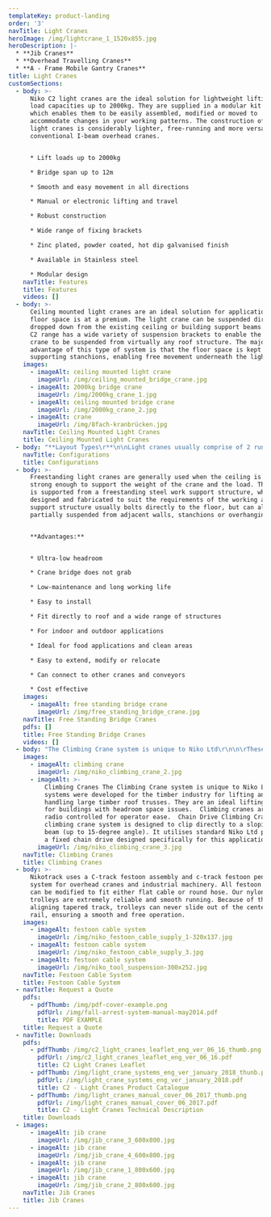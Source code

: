 ```yaml
---
templateKey: product-landing
order: '3'
navTitle: Light Cranes
heroImage: /img/lightcrane_1_1520x855.jpg
heroDescription: |-
  * **Jib Cranes**
  * **Overhead Travelling Cranes**
  * **A - Frame Mobile Gantry Cranes**
title: Light Cranes
customSections:
  - body: >-
      Niko C2 light cranes are the ideal solution for lightweight lifting of
      load capacities up to 2000kg. They are supplied in a modular kit form,
      which enables them to be easily assembled, modified or moved to
      accommodate changes in your working patterns. The construction of Niko C2
      light cranes is considerably lighter, free-running and more versatile than
      conventional I-beam overhead cranes.


      * Lift loads up to 2000kg

      * Bridge span up to 12m

      * Smooth and easy movement in all directions

      * Manual or electronic lifting and travel

      * Robust construction

      * Wide range of fixing brackets

      * Zinc plated, powder coated, hot dip galvanised finish

      * Available in Stainless steel

      * Modular design
    navTitle: Features
    title: Features
    videos: []
  - body: >-
      Ceiling mounted light cranes are an ideal solution for applications where
      floor space is at a premium. The light crane can be suspended directly or
      dropped down from the existing ceiling or building support beams. The Niko
      C2 range has a wide variety of suspension brackets to enable the light
      crane to be suspended from virtually any roof structure. The major
      advantage of this type of system is that the floor space is kept clear of
      supporting stanchions, enabling free movement underneath the light crane.
    images:
      - imageAlt: ceiling mounted light crane
        imageUrl: /img/ceiling_mounted_bridge_crane.jpg
      - imageAlt: 2000kg bridge crane
        imageUrl: /img/2000kg_crane_1.jpg
      - imageAlt: ceiling mounted bridge crane
        imageUrl: /img/2000kg_crane_2.jpg
      - imageAlt: crane
        imageUrl: /img/8fach-kranbrücken.jpg
    navTitle: Ceiling Mounted Light Cranes
    title: Ceiling Mounted Light Cranes
  - body: "**Layout Types\r**\n\nLight cranes usually comprise of 2 runway tracks running parallel with a bridge suspended below. The bridge enables a chain hoist or alternative lifting device to be suspended and travel from side to side along the bridge. The bridge can be travelled forwards and backwards along the runway tracks. This enables to operator to lift, move and lower a load anywhere within the working footprint below the light crane.\r\n\n\rIt is possible to have multiple light crane bridges suspended from the same runway tracks.\r\n\n**\rSingle Girder Light Cranes**\n\n![single girder light crane](/img/single_girder_21.jpg)\n\nSingle girder light cranes feature a single track bridge rail. This is the most common type of light crane system. The main advantage of single girder light cranes is that they offer the widest travel distance along the bridge and across the runway tracks.\r\n\n\r\n\n**Double Girder Light Cranes**\n\n![double girder light crane](/img/double_girder_light_crane.jpg)\n\nDouble girder light cranes feature a twin track bridge rail with the hoist suspended so that the weight of the load is carried evenly across both rails. The main advantage of double girder light cranes is that they offer a wider span between the runways than a single girder equivalent. It is also possible to add an intermediate runway beam and enable an even longer bridge length.\n\n**Low-headroom Light Cranes**\n\n![low headroom light crane](/img/low_headroom_1.jpg)\n\nLow-headroom light cranes feature a double girder bridge with a raised suspension section for mounting the hoist or alterative lifting device. The Niko product offers the lowest available headroom solution on the market. As a standard, the hoist is suspended within 100mm of the crane support point and in some instances even less. The main advantage of Low-headroom light cranes is that they provide a lifting solution in confined spaces where overhead lifting would not normally be possible.\r\n\n**\rMonorails\r**\n\n\rMonorails feature an independent track rail with a trolley that can be used to suspend a hoist or alternative lifting device. The hoist can then travel forward and back along the full length of the rail. Monorails consist of an assembly of straight track sections, curved track bends, junction switches and turn tables. The junction switches and turn table enable a change in direction, allowing the hoist trolley to follow different travel paths.\n\n**Light Crane Latching Systems**\n\n![light crane latching system](/img/latching.jpg)\n\nLatching systems interlock with the bridge of a light crane and enable the hoist trolley to be used on an adjacent monorail or another light crane system. It is possible to combine multiple latching devices within a single light crane system. The main advantage of latching systems is that they enable the use of the hoist or alternative lifting device outside of the normal working footprint of a light crane.\r\n\n**\rSliding Cantilever Beams**\n\n![sliding cantilever beam cranes](/img/sliding_cantilever.jpg)\n\nSliding cantilever beams are used to enable lifting outside of the normal working footprint of a light crane or monorail system. They feature an under-slung cantilever section suspended from a light crane bridge, monorail track or crane runway rails. The cantilever section can then travel past the confines of the suspending rail and enable lifting outside of the normal lifting footprint. This type of system is the ideal solution for lifting and moving a load in and out of containers; or for cranes that need to avoid obstacles within the working area."
    navTitle: Configurations
    title: Configurations
  - body: >-
      Freestanding light cranes are generally used when the ceiling is not
      strong enough to support the weight of the crane and the load. The crane
      is supported from a freestanding steel work support structure, which is
      designed and fabricated to suit the requirements of the working area. The
      support structure usually bolts directly to the floor, but can also be
      partially suspended from adjacent walls, stanchions or overhanging beams.


      **Advantages:**


      * Ultra-low headroom

      * Crane bridge does not grab

      * Low-maintenance and long working life

      * Easy to install

      * Fit directly to roof and a wide range of structures

      * For indoor and outdoor applications

      * Ideal for food applications and clean areas

      * Easy to extend, modify or relocate

      * Can connect to other cranes and conveyors

      * Cost effective
    images:
      - imageAlt: free standing bridge crane
        imageUrl: /img/free_standing_bridge_crane.jpg
    navTitle: Free Standing Bridge Cranes
    pdfs: []
    title: Free Standing Bridge Cranes
    videos: []
  - body: "The Climbing Crane system is unique to Niko Ltd\r\n\n\rThese systems were developed for the timber industry for lifting and handling large timber roof trusses. They are an ideal lifting solution for buildings with headroom space issues.\r\n\n\rClimbing cranes are usually radio controlled for operator ease.\r\n\n\rChain Drive Climbing Crane\r\n\n\rThe climbing crane system is designed to clip directly to a sloping roof beam (up to 15-degree angle). It utilises standard Niko Ltd parts with a fixed chain drive designed specifically for this application."
    images:
      - imageAlt: climbing crane
        imageUrl: /img/niko_climbing_crane_2.jpg
      - imageAlt: >-
          Climbing Cranes The Climbing Crane system is unique to Niko Ltd  These
          systems were developed for the timber industry for lifting and
          handling large timber roof trusses. They are an ideal lifting solution
          for buildings with headroom space issues.  Climbing cranes are usually
          radio controlled for operator ease.  Chain Drive Climbing Crane  The
          climbing crane system is designed to clip directly to a sloping roof
          beam (up to 15-degree angle). It utilises standard Niko Ltd parts with
          a fixed chain drive designed specifically for this application.
        imageUrl: /img/niko_climbing_crane_3.jpg
    navTitle: Climbing Cranes
    title: Climbing Cranes
  - body: >-
      Nikotrack uses a C-track festoon assembly and c-track festoon pendant
      system for overhead cranes and industrial machinery. All festoon trolleys
      can be modified to fit either flat cable or round hose. Our nylon cable
      trolleys are extremely reliable and smooth running. Because of the self
      aligning tapered track, trolleys can never slide out of the center of the
      rail, ensuring a smooth and free operation.
    images:
      - imageAlt: festoon cable system
        imageUrl: /img/niko_festoon_cable_supply_1-320x137.jpg
      - imageAlt: festoon cable system
        imageUrl: /img/niko_festoon_cable_supply_3.jpg
      - imageAlt: festoon cable system
        imageUrl: /img/niko_tool_suspension-300x252.jpg
    navTitle: Festoon Cable System
    title: Festoon Cable System
  - navTitle: Request a Quote
    pdfs:
      - pdfThumb: /img/pdf-cover-example.png
        pdfUrl: /img/fall-arrest-system-manual-may2014.pdf
        title: PDF EXAMPLE
    title: Request a Quote
  - navTitle: Downloads
    pdfs:
      - pdfThumb: /img/c2_light_cranes_leaflet_eng_ver_06_16_thumb.png
        pdfUrl: /img/c2_light_cranes_leaflet_eng_ver_06_16.pdf
        title: C2 Light Cranes Leaflet
      - pdfThumb: /img/light_crane_systems_eng_ver_january_2018_thunb.png
        pdfUrl: /img/light_crane_systems_eng_ver_january_2018.pdf
        title: C2 - Light Cranes Product Catalogue
      - pdfThumb: /img/light_cranes_manual_cover_06_2017_thumb.png
        pdfUrl: /img/light_cranes_manual_cover_06_2017.pdf
        title: C2 - Light Cranes Technical Description
    title: Downloads
  - images:
      - imageAlt: jib crane
        imageUrl: /img/jib_crane_3_600x800.jpg
      - imageAlt: jib crane
        imageUrl: /img/jib_crane_4_600x800.jpg
      - imageAlt: jib crane
        imageUrl: /img/jib_crane_1_800x600.jpg
      - imageAlt: jib crane
        imageUrl: /img/jib_crane_2_800x600.jpg
    navTitle: Jib Cranes
    title: Jib Cranes
---
```



